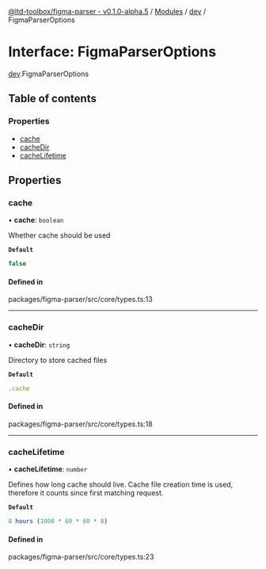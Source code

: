 [@ltd-toolbox/figma-parser - v0.1.0-alpha.5](../README.md) / [Modules](../modules.md) / [dev](../modules/dev.md) / FigmaParserOptions

# Interface: FigmaParserOptions

[dev](../modules/dev.md).FigmaParserOptions

## Table of contents

### Properties

- [cache](dev.FigmaParserOptions.md#cache)
- [cacheDir](dev.FigmaParserOptions.md#cachedir)
- [cacheLifetime](dev.FigmaParserOptions.md#cachelifetime)

## Properties

### cache

• **cache**: `boolean`

Whether cache should be used

**`Default`**

```ts
false
```

#### Defined in

packages/figma-parser/src/core/types.ts:13

___

### cacheDir

• **cacheDir**: `string`

Directory to store cached files

**`Default`**

```ts
.cache
```

#### Defined in

packages/figma-parser/src/core/types.ts:18

___

### cacheLifetime

• **cacheLifetime**: `number`

Defines how long cache should live. Cache file creation time is used, therefore it counts since first matching request.

**`Default`**

```ts
8 hours (1000 * 60 * 60 * 8)
```

#### Defined in

packages/figma-parser/src/core/types.ts:23
